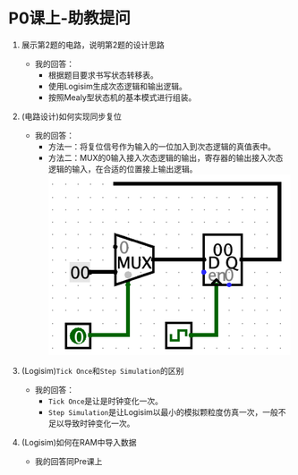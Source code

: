 # P0课上-助教提问

1. 展示第2题的电路，说明第2题的设计思路
    - 我的回答：
        - 根据题目要求书写状态转移表。
        - 使用Logisim生成次态逻辑和输出逻辑。
        - 按照Mealy型状态机的基本模式进行组装。

2. (电路设计)如何实现同步复位
    - 我的回答：
        - 方法一：将复位信号作为输入的一位加入到次态逻辑的真值表中。
        - 方法二：MUX的0输入接入次态逻辑的输出，寄存器的输出接入次态逻辑的输入，在合适的位置接上输出逻辑。  
            ![001.png](../Image/4/001.png)

3. (Logisim)`Tick Once`和`Step Simulation`的区别
    - 我的回答：
        - `Tick Once`是让是时钟变化一次。
        - `Step Simulation`是让Logisim以最小的模拟颗粒度仿真一次，一般不足以导致时钟变化一次。

4. (Logisim)如何在RAM中导入数据
    - 我的回答同Pre课上
